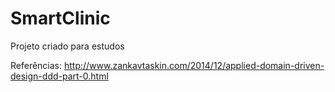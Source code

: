 # SmartClinic
Projeto criado para estudos

Referências:
http://www.zankavtaskin.com/2014/12/applied-domain-driven-design-ddd-part-0.html
